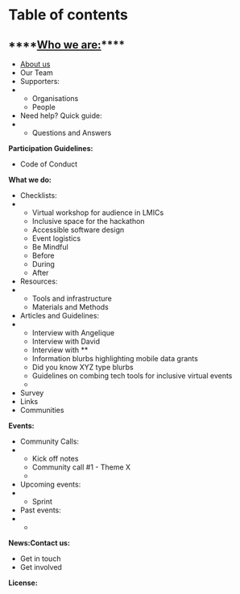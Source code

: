 # Table of contents

## \*\*\*\*[**Who we are:**](https://selgebali.gitbook.io/opencider/who-we-are)\*\*\*\*

* [About us](https://selgebali.gitbook.io/opencider/who-we-are/about)
* Our Team
* Supporters:
* * Organisations
  * People
* Need help? Quick guide:
* * Questions and Answers

**Participation Guidelines:**

* Code of Conduct

**What we do:** 

* Checklists:
* *  Virtual workshop for audience in LMICs
  *  Inclusive space for the hackathon
  * Accessible software design
  * Event logistics
  * Be Mindful
  * Before 
  * During
  * After 
* Resources: 
* * Tools and infrastructure
  * Materials and Methods
* Articles and Guidelines:
* * Interview with Angelique
  * Interview with David
  * Interview with \*\*
  * Information blurbs highlighting mobile data grants
  * Did you know XYZ type blurbs 
  * Guidelines on combing tech tools for inclusive virtual events
  * 
* Survey
* Links 
* Communities

**Events:**

* Community Calls:
* * Kick off notes
  * Community call \#1 - Theme X
  * 
* Upcoming events:
* * Sprint
* Past events:
* * 

**News:Contact us:**

* Get in touch
* Get involved

**License:** 

